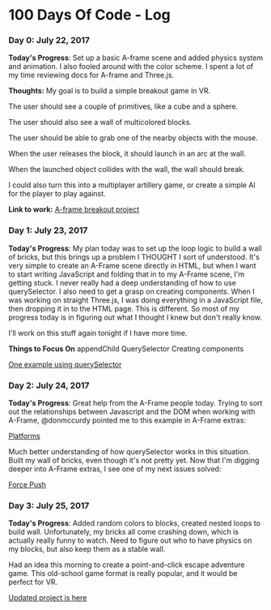 # 100 Days Of Code - Log

### Day 0: July 22, 2017

**Today's Progress**: Set up a basic A-frame scene and added physics system and animation. I also fooled around with the color scheme. I spent a lot of my time reviewing docs for A-frame and Three.js.

**Thoughts:** My goal is to build a simple breakout game in VR.

The user should see a couple of primitives, like a cube and a sphere.

The user should also see a wall of multicolored blocks.

The user should be able to grab one of the nearby objects with the mouse.

When the user releases the block, it should launch in an arc at the wall.

When the launched object collides with the wall, the wall should break.

I could also turn this into a multiplayer artillery game, or create a simple AI for the player to play against.

**Link to work:** [A-frame breakout project](http://jsbin.com/wifoyi/edit?output)

### Day 1: July 23, 2017

**Today's Progress**: My plan today was to set up the loop logic to build a wall of bricks, but this brings up a problem I THOUGHT I sort of understood. It's very simple to create an A-Frame scene directly in HTML, but when I want to start writing JavaScript and folding that in to my A-Frame scene, I'm getting stuck. I never really had a deep understanding of how to use querySelector. I also need to get a grasp on creating components. When I was working on straight Three.js, I was doing everything in a JavaScript file, then dropping it in to the HTML page. This is different. So most of my progress today is in figuring out what I thought I knew but don't really know.

I'll work on this stuff again tonight if I have more time.

**Things to Focus On**
appendChild
QuerySelector
Creating components

[One example using querySelector](https://github.com/processprocess/lazerGlazer_Viz/blob/master/app.js)

### Day 2: July 24, 2017

**Today's Progress**: Great help from the A-Frame people today. Trying to sort out the relationships between Javascript and the DOM when working with A-Frame, @donmccurdy pointed me to this example in A-Frame extras:

[Platforms](https://github.com/donmccurdy/aframe-extras/blob/master/examples/platforms/index.html)

Much better understanding of how querySelector works in this situation. Built my wall of bricks, even though it's not pretty yet. Now that I'm digging deeper into A-Frame extras, I see one of my next issues solved:

[Force Push](https://github.com/donmccurdy/aframe-extras/blob/master/examples/force-push/index.html)

### Day 3: July 25, 2017

**Today's Progress**: Added random colors to blocks, created nested loops to build wall. Unfortunately, my bricks all come crashing down, which is actually really funny to watch. Need to figure out who to have physics on my blocks, but also keep them as a stable wall.

Had an idea this morning to create a point-and-click escape adventure game. This old-school game format is really popular, and it would be perfect for VR.

[Updated project is here](http://jsbin.com/tagulom/1/edit?output)
